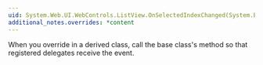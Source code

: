 ```yaml
---
uid: System.Web.UI.WebControls.ListView.OnSelectedIndexChanged(System.EventArgs)
additional_notes.overrides: *content
---
```


<p>When you override <xref href="System.Web.UI.WebControls.ListView.OnSelectedIndexChanged(System.EventArgs)"></xref> in a derived class, call the base class's <xref href="System.Web.UI.WebControls.ListView.OnSelectedIndexChanged(System.EventArgs)"></xref> method so that registered delegates receive the event.</p>


